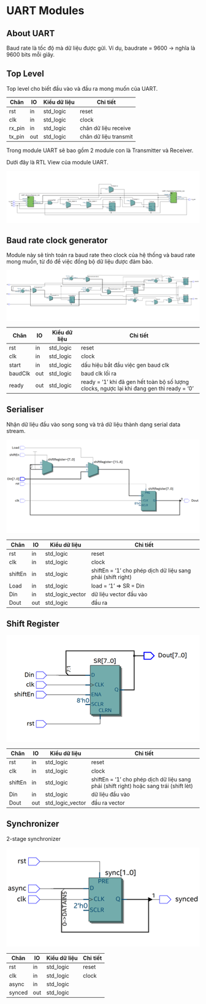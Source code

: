 # UART Modules

## About UART
Baud rate là tốc độ mà dữ liệu được gửi. Ví dụ, baudrate = 9600 -> nghĩa là 9600 bits mỗi giây. 

## Top Level

Top level cho biết đầu vào và đầu ra mong muốn của UART.

| Chân | IO | Kiểu dữ liệu | Chi tiết |
| --- | --- | --- | --- |
| rst | in | std_logic | reset |
| clk | in | std_logic | clock |
| rx_pin | in | std_logic | chân dữ liệu receive |
| tx_pin | out | std_logic | chân dữ liệu transmit |

Trong module UART sẽ bao gồm 2 module con là Transmitter và Receiver.

Dưới đây là RTL View của module UART.

![image.png](image.png)

## Baud rate clock generator

Module này sẽ tính toán ra baud rate theo clock của hệ thống và baud rate mong muốn, từ đó để việc đồng bộ dữ liệu được đảm bảo.

![image.png](image%201.png)

| Chân | IO | Kiểu dữ liệu | Chi tiết |
| --- | --- | --- | --- |
| rst | in | std_logic | reset |
| clk | in | std_logic | clock |
| start | in | std_logic | dấu hiệu bắt đầu việc gen baud clk |
| baudClk | out | std_logic | baud clk lối ra |
| ready | out | std_logic | ready = ‘1’ khi đã gen hết toàn bộ số lượng clocks, ngược lại khi đang gen thì ready = ‘0’ |

## Serialiser

Nhận dữ liệu đầu vào song song và trả dữ liệu thành dạng serial data stream. 

![image.png](image%202.png)

| Chân | IO | Kiểu dữ liệu | Chi tiết |
| --- | --- | --- | --- |
| rst | in | std_logic | reset |
| clk | in | std_logic | clock |
| shiftEn | in | std_logic | shiftEn = ‘1’ cho phép dịch dữ liệu sang phải (shift right) |
| Load | in | std_logic | load = ‘1’ ⇒ SR = Din |
| Din | in | std_logic_vector | dữ liệu vector đầu vào |
| Dout | out | std_logic | đầu ra |

## Shift Register

![image.png](image%203.png)

| Chân | IO | Kiểu dữ liệu | Chi tiết |
| --- | --- | --- | --- |
| rst | in | std_logic | reset |
| clk | in | std_logic | clock |
| shiftEn | in | std_logic | shiftEn = ‘1’ cho phép dịch dữ liệu sang phải (shift right) hoặc sang trái (shift lèt) |
| Din | in | std_logic | dữ liệu đầu vào |
| Dout | out | std_logic_vector | đầu ra vector |

## Synchronizer

2-stage synchronizer

![image.png](image%204.png)

| Chân | IO | Kiểu dữ liệu | Chi tiết |
| --- | --- | --- | --- |
| rst | in | std_logic | reset |
| clk | in | std_logic | clock |
| async | in | std_logic |  |
| synced | out | std_logic |  |
